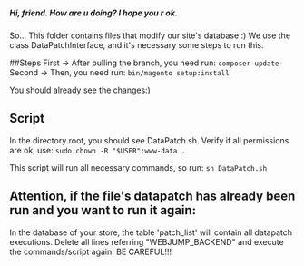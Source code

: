 ##### Hi, friend. How are u doing? I hope you r ok.
So...
This folder contains files that modify our site's database :)
We use the class DataPatchInterface, and it's necessary some steps to run this.

##Steps
First -> After pulling the branch, you need run:
     `composer update`
Second -> Then, you need run:
    `bin/magento setup:install`

You should already see the changes:)
 

## Script

In the directory root, you should see DataPatch.sh. 
Verify if all permissions are ok, use:
`sudo chown -R "$USER":www-data .`

This script will run all necessary commands, so run:
`sh DataPatch.sh`
 
## Attention, if the file's datapatch has already been run and you want to run it again:
In the database of your store, the table 'patch_list' will contain all datapatch executions.
Delete all lines referring "WEBJUMP_BACKEND" and execute the commands/script again.
BE CAREFUL!!!